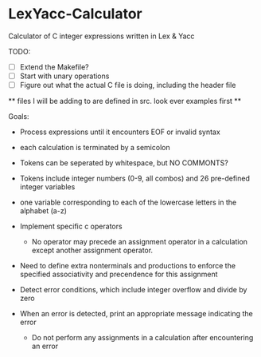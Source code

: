 # LexYacc-Calculator
Calculator of C integer expressions written in Lex &amp; Yacc

TODO: 
- [ ] Extend the Makefile? 
- [ ] Start with unary operations
- [ ] Figure out what the actual C file is doing, including the header file

** files I will be adding to are defined in src. look ever examples first ** 


Goals: 
- Process expressions until it encounters EOF or invalid syntax
- each calculation is terminated by a semicolon 
- Tokens can be seperated by whitespace, but NO COMMONTS? 
- Tokens include integer numbers (0-9, all combos) and 26 pre-defined integer variables
- one variable corresponding to each of the lowercase letters in the alphabet (a-z) 
- Implement specific c operators
    - No operator may precede an assignment operator in a calculation except another assignment operator. 

- Need to define extra nonterminals and productions to enforce the specified associativity and precendence for this assignment 
- Detect error conditions, which include integer overflow and divide by zero 
- When an error is detected, print an appropriate message indicating the error
    - Do not perform any assignments in a calculation after encountering an error 


